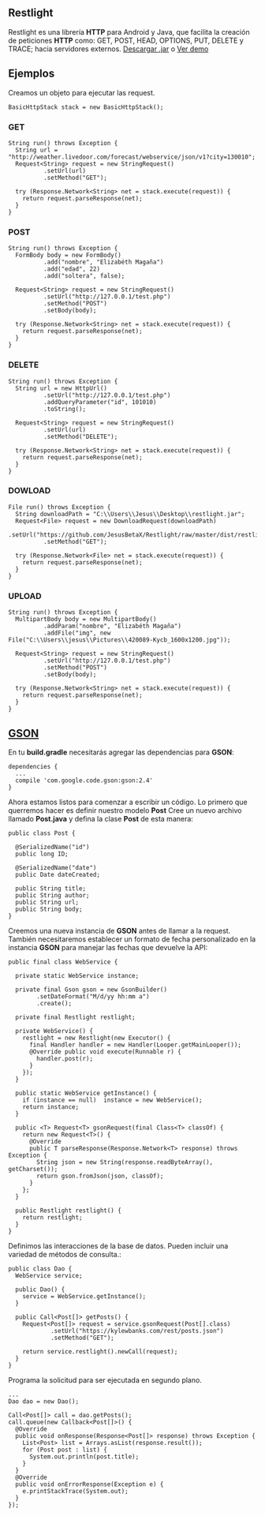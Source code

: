 ## Restlight

Restlight es una librería **HTTP** para Android y Java, que facilita la creación de peticiones **HTTP** como: GET, POST, HEAD, OPTIONS, PUT, DELETE y TRACE; hacia servidores externos. [Descargar .jar](https://github.com/JesusBetaX/Restlight/raw/master/dist/restlight.jar) o [Ver demo](https://github.com/JesusBetaX/restlight/tree/master/restlight/examples/src/com/jx) 

## Ejemplos

Creamos un objeto para ejecutar las request.  
```
BasicHttpStack stack = new BasicHttpStack();
```

### GET
```
String run() throws Exception {
  String url = "http://weather.livedoor.com/forecast/webservice/json/v1?city=130010";
  Request<String> request = new StringRequest()
          .setUrl(url)
          .setMethod("GET");

  try (Response.Network<String> net = stack.execute(request)) {
    return request.parseResponse(net);
  }
}
```

### POST
```
String run() throws Exception {
  FormBody body = new FormBody()
          .add("nombre", "Elizabéth Magaña")
          .add("edad", 22)
          .add("soltera", false);
    
  Request<String> request = new StringRequest()
          .setUrl("http://127.0.0.1/test.php")
          .setMethod("POST")
          .setBody(body);

  try (Response.Network<String> net = stack.execute(request)) {
    return request.parseResponse(net);
  }
}
```

### DELETE
```
String run() throws Exception {
  String url = new HttpUrl()
          .setUrl("http://127.0.0.1/test.php")
          .addQueryParameter("id", 101010)
          .toString();

  Request<String> request = new StringRequest()
          .setUrl(url)
          .setMethod("DELETE");

  try (Response.Network<String> net = stack.execute(request)) {
    return request.parseResponse(net);
  }
}
```

### DOWLOAD
```
File run() throws Exception {
  String downloadPath = "C:\\Users\\Jesus\\Desktop\\restlight.jar";
  Request<File> request = new DownloadRequest(downloadPath)
          .setUrl("https://github.com/JesusBetaX/Restlight/raw/master/dist/restlight.jar")
          .setMethod("GET");

  try (Response.Network<File> net = stack.execute(request)) {
    return request.parseResponse(net);
  }
}
```

### UPLOAD
```
String run() throws Exception { 
  MultipartBody body = new MultipartBody()
          .addParam("nombre", "Elizabéth Magaña")
          .addFile("img", new File("C:\\Users\\jesus\\Pictures\\420089-Kycb_1600x1200.jpg"));
    
  Request<String> request = new StringRequest()
          .setUrl("http://127.0.0.1/test.php")
          .setMethod("POST")
          .setBody(body);

  try (Response.Network<String> net = stack.execute(request)) {
    return request.parseResponse(net);
  }
}
```

## [GSON](https://github.com/JesusBetaX/WebServiceDemo) 

En tu **build.gradle** necesitarás agregar las dependencias para **GSON**:

```
dependencies {
  ...
  compile 'com.google.code.gson:gson:2.4'
}
```


Ahora estamos listos para comenzar a escribir un código. Lo primero que querremos hacer es definir nuestro modelo **Post**
Cree un nuevo archivo llamado **Post.java** y defina la clase **Post** de esta manera:

```
public class Post {
  
  @SerializedName("id")
  public long ID;
    
  @SerializedName("date")
  public Date dateCreated;
 
  public String title;
  public String author;
  public String url;
  public String body;
}
```


Creemos una nueva instancia de **GSON** antes de llamar a la request. También necesitaremos establecer un formato de fecha personalizado en la instancia **GSON** para manejar las fechas que devuelve la API:

```
public final class WebService {

  private static WebService instance;
  
  private final Gson gson = new GsonBuilder()
  		.setDateFormat("M/d/yy hh:mm a")
		.create();
  
  private final Restlight restlight;
  
  private WebService() {
    restlight = new Restlight(new Executor() {
      final Handler handler = new Handler(Looper.getMainLooper());
      @Override public void execute(Runnable r) {
        handler.post(r);
      }
    });
  }
  
  public static WebService getInstance() {
    if (instance == null)  instance = new WebService();
    return instance;
  }
  
  public <T> Request<T> gsonRequest(final Class<T> classOf) {
    return new Request<T>() {
      @Override
      public T parseResponse(Response.Network<T> response) throws Exception {
        String json = new String(response.readByteArray(), getCharset());
        return gson.fromJson(json, classOf);
      }
    };
  }
  
  public Restlight restlight() {
    return restlight;
  }
}
```


Definimos las interacciones de la base de datos. Pueden incluir una variedad de métodos de consulta.:

```
public class Dao {
  WebService service;
    
  public Dao() {
    service = WebService.getInstance();
  }

  public Call<Post[]> getPosts() {
    Request<Post[]> request = service.gsonRequest(Post[].class)
            .setUrl("https://kylewbanks.com/rest/posts.json")
            .setMethod("GET");
    
    return service.restlight().newCall(request);
  }
}
```

Programa la solicitud para ser ejecutada en segundo plano.
```
...
Dao dao = new Dao();
    
Call<Post[]> call = dao.getPosts(); 
call.queue(new Callback<Post[]>() {
  @Override
  public void onResponse(Response<Post[]> response) throws Exception {
    List<Post> list = Arrays.asList(response.result());
    for (Post post : list) {
      System.out.println(post.title);
    }
  }
  @Override
  public void onErrorResponse(Exception e) {
    e.printStackTrace(System.out);
  }
});
```
